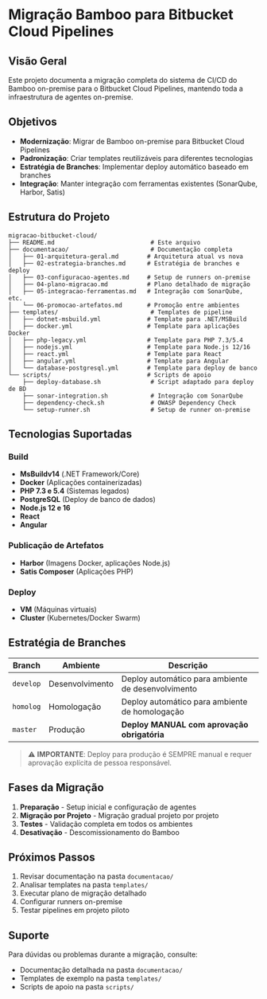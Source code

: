 # Migração Bamboo para Bitbucket Cloud Pipelines

## Visão Geral

Este projeto documenta a migração completa do sistema de CI/CD do Bamboo on-premise para o Bitbucket Cloud Pipelines, mantendo toda a infraestrutura de agentes on-premise.

## Objetivos

- **Modernização**: Migrar de Bamboo on-premise para Bitbucket Cloud Pipelines
- **Padronização**: Criar templates reutilizáveis para diferentes tecnologias
- **Estratégia de Branches**: Implementar deploy automático baseado em branches
- **Integração**: Manter integração com ferramentas existentes (SonarQube, Harbor, Satis)

## Estrutura do Projeto

```
migracao-bitbucket-cloud/
├── README.md                           # Este arquivo
├── documentacao/                       # Documentação completa
│   ├── 01-arquitetura-geral.md        # Arquitetura atual vs nova
│   ├── 02-estrategia-branches.md      # Estratégia de branches e deploy
│   ├── 03-configuracao-agentes.md     # Setup de runners on-premise
│   ├── 04-plano-migracao.md           # Plano detalhado de migração
│   ├── 05-integracao-ferramentas.md   # Integração com SonarQube, etc.
│   └── 06-promocao-artefatos.md       # Promoção entre ambientes
├── templates/                          # Templates de pipeline
│   ├── dotnet-msbuild.yml             # Template para .NET/MSBuild
│   ├── docker.yml                     # Template para aplicações Docker
│   ├── php-legacy.yml                 # Template para PHP 7.3/5.4
│   ├── nodejs.yml                     # Template para Node.js 12/16
│   ├── react.yml                      # Template para React
│   ├── angular.yml                    # Template para Angular
│   └── database-postgresql.yml        # Template para deploy de banco
└── scripts/                           # Scripts de apoio
    ├── deploy-database.sh              # Script adaptado para deploy de BD
    ├── sonar-integration.sh            # Integração com SonarQube
    ├── dependency-check.sh             # OWASP Dependency Check
    └── setup-runner.sh                 # Setup de runner on-premise
```

## Tecnologias Suportadas

### Build
- **MsBuildv14** (.NET Framework/Core)
- **Docker** (Aplicações containerizadas)
- **PHP 7.3 e 5.4** (Sistemas legados)
- **PostgreSQL** (Deploy de banco de dados)
- **Node.js 12 e 16**
- **React**
- **Angular**

### Publicação de Artefatos
- **Harbor** (Imagens Docker, aplicações Node.js)
- **Satis Composer** (Aplicações PHP)

### Deploy
- **VM** (Máquinas virtuais)
- **Cluster** (Kubernetes/Docker Swarm)

## Estratégia de Branches

| Branch | Ambiente | Descrição |
|--------|----------|-----------|
| `develop` | Desenvolvimento | Deploy automático para ambiente de desenvolvimento |
| `homolog` | Homologação | Deploy automático para ambiente de homologação |
| `master` | Produção | **Deploy MANUAL com aprovação obrigatória** |

> ⚠️ **IMPORTANTE**: Deploy para produção é SEMPRE manual e requer aprovação explícita de pessoa responsável.

## Fases da Migração

1. **Preparação** - Setup inicial e configuração de agentes
2. **Migração por Projeto** - Migração gradual projeto por projeto
3. **Testes** - Validação completa em todos os ambientes
4. **Desativação** - Descomissionamento do Bamboo

## Próximos Passos

1. Revisar documentação na pasta `documentacao/`
2. Analisar templates na pasta `templates/`
3. Executar plano de migração detalhado
4. Configurar runners on-premise
5. Testar pipelines em projeto piloto

## Suporte

Para dúvidas ou problemas durante a migração, consulte:
- Documentação detalhada na pasta `documentacao/`
- Templates de exemplo na pasta `templates/`
- Scripts de apoio na pasta `scripts/`